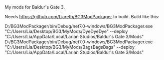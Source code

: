 My mods for Baldur's Gate 3.

Needs https://github.com/Liareth/BG3ModPackager to build. Build like this:

D:/BG3ModPackager/bin/Debug/net7.0-windows/BG3ModPackager.exe "C:/Users/Lia/Desktop/BG3/MyMods/DyeDyeDye" --deploy "C:/Users/Lia/AppData/Local/Larian Studios/Baldur's Gate 3/Mods"
D:/BG3ModPackager/bin/Debug/net7.0-windows/BG3ModPackager.exe "C:/Users/Lia/Desktop/BG3/MyMods/BagsBagsBags" --deploy "C:/Users/Lia/AppData/Local/Larian Studios/Baldur's Gate 3/Mods"

